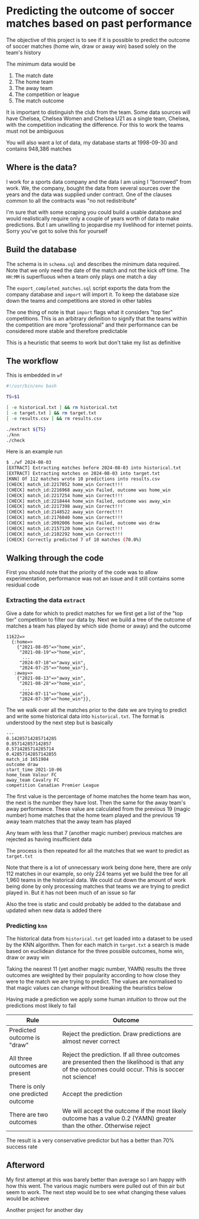 # Predicting the outcome of soccer matches based on past performance

The objective of this project is to see if it is possible to predict the outcome of soccer matches (home win, draw or away win) based solely on the team's history

The minimum data would be

1. The match date
2. The home team
3. The away team
4. The competition or league
5. The match outcome

It is important to distinguish the club from the team. Some data sources will have Chelsea, Chelsea Women and Chelsea U21 as a single team, Chelsea, with the competition indicating the difference. For this to work the teams must not be ambiguous

You will also want a lot of data, my database starts at 1998-09-30 and contains 948,386 matches

## Where is the data?

I work for a sports data company and the data I am using I "borrowed" from work. We, the company, bought the data from several sources over the years and the data was supplied under contract. One of the clauses common to all the contracts was "no not redistribute"

I'm sure that with some scraping you could build a usable database and would realistically require only a couple of years worth of data to make predictions. But I am unwilling to jeopardise my livelihood for internet points. Sorry you've got to solve this for yourself

## Build the database

The schema is in `schema.sql` and describes the minimum data required. Note that we only need the date of the match and not the kick off time. The `HH:MM` is superfluous when a team only plays one match a day

The `export_completed_matches.sql` script exports the data from the company database and `import`	will import it. To keep the database size down the teams and competitions are stored in other tables

The one thing of note is that `import` flags what it considers "top tier" competitions. This is an arbitrary definition to signify that the teams within the competition are more "professional" and their performance can be considered more stable and therefore predictable

This is a heuristic that seems to work but don't take my list as definitive

## The workflow

This is embedded in `wf`

```bash
#!/usr/bin/env bash

TS=$1

[ -e historical.txt ] && rm historical.txt
[ -e target.txt ] && rm target.txt
[ -e results.csv ] && rm results.csv

./extract ${TS}
./knn
./check
```

Here is an example run

```bash
$ ./wf 2024-08-03
[EXTRACT] Extracting matches before 2024-08-03 into historical.txt
[EXTRACT] Extracting matches on 2024-08-03 into target.txt
[KNN] Of 112 matches wrote 10 predictions into results.csv
[CHECK] match_id:2217052 home_win Correct!!!
[CHECK] match_id:2216968 away_win Failed, outcome was home_win
[CHECK] match_id:2217254 home_win Correct!!!
[CHECK] match_id:2218444 home_win Failed, outcome was away_win
[CHECK] match_id:2217398 away_win Correct!!!
[CHECK] match_id:2148522 away_win Correct!!!
[CHECK] match_id:2176040 home_win Correct!!!
[CHECK] match_id:2092006 home_win Failed, outcome was draw
[CHECK] match_id:2157120 home_win Correct!!!
[CHECK] match_id:2102292 home_win Correct!!!
[CHECK] Correctly predicted 7 of 10 matches (70.0%)
```

## Walking through the code

First you should note that the priority of the code was to allow experimentation, performance was not an issue and it still contains some residual code

### Extracting the data `extract`

Give a date for which to predict matches for we first get a list of the "top tier" competition to filter our data by. Next we build a tree of the outcome of matches a team has played by which side (home or away) and the outcome

```
11622=>
  {:home=>
    {"2021-08-05"=>"home_win",
     "2021-08-19"=>"home_win",
      ...
     "2024-07-18"=>"away_win",
     "2024-07-25"=>"home_win"},
   :away=>
    {"2021-08-13"=>"away_win",
     "2021-08-28"=>"home_win",
	  ...
     "2024-07-11"=>"home_win",
     "2024-07-30"=>"home_win"}},
```

The we walk over all the matches prior to the date we are trying to predict and write some historical data into `historical.txt`. The format is understood by the next step but is basically

```
---
0.14285714285714285
0.857142857142857
0.5714285714285714
0.42857142857142855
match_id 1651904
outcome draw
start_time 2021-10-06
home_team Valour FC
away_team Cavalry FC
competition Canadian Premier League
```

The first value is the percentage of home matches the home team has won, the next is the number they have lost. Then the same for the away team's away performance. These value are calculated from the previous 19 (magic number) home matches that the home team played and the previous 19 away team matches that the away team has played

Any team with less that 7 (another magic number) previous matches are rejected as having insufficient data

The process is then repeated for all the matches that we want to predict as `target.txt`

Note that there is a lot of unnecessary work being done here, there are only 112 matches in our example, so only 224 teams yet we build the tree for all 1,960 teams in the historical data. We could cut down the amount of work being done by only processing matches that teams we are trying to predict played in. But it has not been much of an issue so far

Also the tree is static and could probably be added to the database and updated when new data is added there

### Predicting `knn`

The historical data from `historical.txt` get loaded into a dataset to be used by the KNN algorithm. Then for each match in `target.txt` a search is made based on euclidean distance for the three possible outcomes, home win, draw or away win

Taking the nearest 11 (yet another magic number, YAMN) results the three outcomes are weighted by their popularity according to how close they were to the match we are trying to predict. The values are normalised to that magic values can change without breaking the heuristics below

Having made a prediction we apply some human *intuition* to throw out the predictions most likely to fail

|Rule|Outcome|
|---|---|
|Predicted outcome is "draw"|Reject the prediction. Draw predictions are almost never correct|
|All three outcomes are present|Reject the prediction. If all three outcomes are presented then the likelihood is that any of the outcomes could occur. This is soccer not science!|
|There is only one predicted outcome|Accept the prediction|
|There are two outcomes|We will accept the outcome if the most likely outcome has a value 0.2 (YAMN) greater than the other. Otherwise reject|

The result is a very conservative predictor but has a better than 70% success rate

## Afterword

My first attempt at this was barely better than average so I am happy with how this went. The various magic numbers were pulled out of thin air but seem to work. The next step would be to see what changing these values would be achieve

Another project for another day

